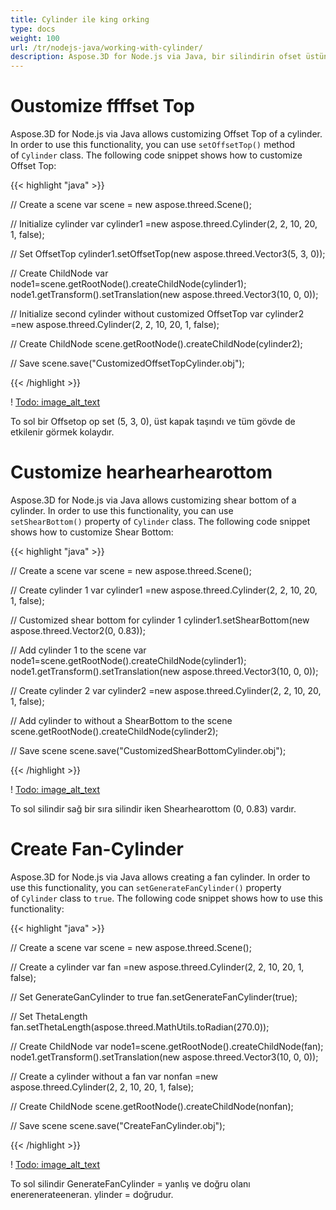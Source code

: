 ```yaml
---
title: Cylinder ile king orking
type: docs
weight: 100
url: /tr/nodejs-java/working-with-cylinder/
description: Aspose.3D for Node.js via Java, bir silindirin ofset üstünü özelleştirmeye izin verir. Bu işlevselliği kullanmak için, silindir sınıfının setoffsettop () yöntemini kullanabilirsiniz.
---
```

#  **Oustomize ffffset Top**
Aspose.3D for Node.js via Java allows customizing Offset Top of a cylinder. In order to use this functionality, you can use `setOffsetTop()` method of `Cylinder` class. The following code snippet shows how to customize Offset Top:



{{< highlight "java" >}}

// Create a scene
var scene = new aspose.threed.Scene();

// Initialize cylinder
var cylinder1 =new aspose.threed.Cylinder(2, 2, 10, 20, 1, false);

// Set OffsetTop
cylinder1.setOffsetTop(new aspose.threed.Vector3(5, 3, 0));

// Create ChildNode
var node1=scene.getRootNode().createChildNode(cylinder1);
node1.getTransform().setTranslation(new aspose.threed.Vector3(10, 0, 0));

// Initialize second cylinder without customized OffsetTop
var cylinder2 =new aspose.threed.Cylinder(2, 2, 10, 20, 1, false);

// Create ChildNode
scene.getRootNode().createChildNode(cylinder2);

// Save
scene.save("CustomizedOffsetTopCylinder.obj");

{{< /highlight >}}

! [Todo: image_alt_text](working-with-cylinder_1.png)

To sol bir Offsetop op set (5, 3, 0), üst kapak taşındı ve tüm gövde de etkilenir görmek kolaydır.
#  **Customize hearhearhearottom**
Aspose.3D for Node.js via Java allows customizing shear bottom of a cylinder. In order to use this functionality, you can use `setShearBottom()` property of `Cylinder` class. The following code snippet shows how to customize Shear Bottom:

{{< highlight "java" >}}

// Create a scene
var scene = new aspose.threed.Scene();

// Create cylinder 1
var cylinder1 =new aspose.threed.Cylinder(2, 2, 10, 20, 1, false);

// Customized shear bottom for cylinder 1
cylinder1.setShearBottom(new aspose.threed.Vector2(0, 0.83));

// Add cylinder 1 to the scene
var node1=scene.getRootNode().createChildNode(cylinder1);
node1.getTransform().setTranslation(new aspose.threed.Vector3(10, 0, 0));

// Create cylinder 2
var cylinder2 =new aspose.threed.Cylinder(2, 2, 10, 20, 1, false);

// Add cylinder to without a ShearBottom to the scene
scene.getRootNode().createChildNode(cylinder2);

// Save scene
scene.save("CustomizedShearBottomCylinder.obj");

{{< /highlight >}}

! [Todo: image_alt_text](working-with-cylinder_2.png)

To sol silindir sağ bir sıra silindir iken Shearhearottom (0, 0.83) vardır.
#  **Create Fan-Cylinder**
Aspose.3D for Node.js via Java allows creating a fan cylinder. In order to use this functionality, you can `setGenerateFanCylinder()` property of `Cylinder` class to `true`. The following code snippet shows how to use this functionality:

{{< highlight "java" >}}

// Create a scene
var scene = new aspose.threed.Scene();

// Create a cylinder
var fan  =new aspose.threed.Cylinder(2, 2, 10, 20, 1, false);

// Set GenerateGanCylinder to true
fan.setGenerateFanCylinder(true);

// Set ThetaLength
fan.setThetaLength(aspose.threed.MathUtils.toRadian(270.0));

// Create ChildNode
var node1=scene.getRootNode().createChildNode(fan);
node1.getTransform().setTranslation(new aspose.threed.Vector3(10, 0, 0));

// Create a cylinder without a fan
var nonfan  =new aspose.threed.Cylinder(2, 2, 10, 20, 1, false);

// Create ChildNode
scene.getRootNode().createChildNode(nonfan);

// Save scene
scene.save("CreateFanCylinder.obj");

{{< /highlight >}}

! [Todo: image_alt_text](working-with-cylinder_3.png)

To sol silindir GenerateFanCylinder = yanlış ve doğru olanı enerenerateeneran. ylinder = doğrudur.
